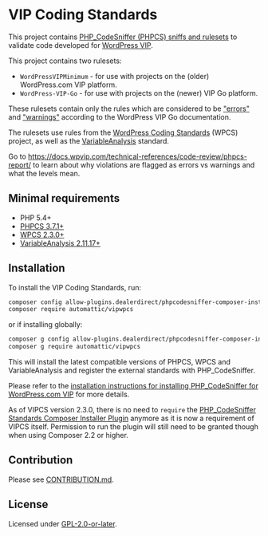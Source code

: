 # VIP Coding Standards

This project contains [PHP_CodeSniffer (PHPCS) sniffs and rulesets](https://github.com/squizlabs/PHP_CodeSniffer) to validate code developed for [WordPress VIP](https://wpvip.com/).

This project contains two rulesets:

 - `WordPressVIPMinimum` - for use with projects on the (older) WordPress.com VIP platform.
 - `WordPress-VIP-Go` - for use with projects on the (newer) VIP Go platform.

These rulesets contain only the rules which are considered to be ["errors"](https://docs.wpvip.com/technical-references/code-review/vip-errors/) and ["warnings"](https://docs.wpvip.com/technical-references/code-review/vip-warnings/) according to the WordPress VIP Go documentation.

The rulesets use rules from the [WordPress Coding Standards](https://github.com/WordPress/WordPress-Coding-Standards) (WPCS) project, as well as the [VariableAnalysis](https://github.com/sirbrillig/phpcs-variable-analysis) standard.

Go to https://docs.wpvip.com/technical-references/code-review/phpcs-report/ to learn about why violations are flagged as errors vs warnings and what the levels mean.

## Minimal requirements

* PHP 5.4+
* [PHPCS 3.7.1+](https://github.com/squizlabs/PHP_CodeSniffer/releases)
* [WPCS 2.3.0+](https://github.com/WordPress-Coding-Standards/WordPress-Coding-Standards/releases)
* [VariableAnalysis 2.11.17+](https://github.com/sirbrillig/phpcs-variable-analysis/releases)

## Installation

To install the VIP Coding Standards, run:
```bash
composer config allow-plugins.dealerdirect/phpcodesniffer-composer-installer true
composer require automattic/vipwpcs
```

or if installing globally:
```bash
composer g config allow-plugins.dealerdirect/phpcodesniffer-composer-installer true
composer g require automattic/vipwpcs
```

This will install the latest compatible versions of PHPCS, WPCS and VariableAnalysis and register the external standards with PHP_CodeSniffer.

Please refer to the [installation instructions for installing PHP_CodeSniffer for WordPress.com VIP](https://docs.wpvip.com/how-tos/code-review/php_codesniffer/) for more details.

As of VIPCS version 2.3.0, there is no need to `require` the [PHP_CodeSniffer Standards Composer Installer Plugin](https://github.com/PHPCSStandards/composer-installer) anymore as it is now a requirement of VIPCS itself. Permission to run the plugin will still need to be granted though when using Composer 2.2 or higher.

## Contribution

Please see [CONTRIBUTION.md](.github/CONTRIBUTING.md).

## License

Licensed under [GPL-2.0-or-later](LICENSE.md).
